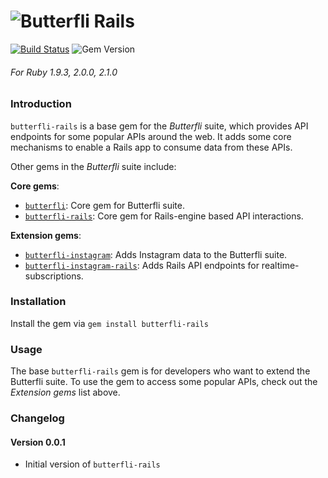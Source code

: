 ![Butterfli](http://cdn.delner.com/www/images/projects/butterfli/logo_small.svg)
Rails
==========

[![Build Status](https://travis-ci.org/delner/butterfli-rails.svg?branch=master)](https://travis-ci.org/delner/butterfli-rails) ![Gem Version](https://img.shields.io/gem/v/butterfli-rails.svg?maxAge=2592000)
###### *For Ruby 1.9.3, 2.0.0, 2.1.0*

### Introduction

`butterfli-rails` is a base gem for the *Butterfli* suite, which provides API endpoints for some popular APIs around the web. It adds some core mechanisms to enable a Rails app to consume data from these APIs.

Other gems in the *Butterfli* suite include:

**Core gems**:
 - [`butterfli`](https://github.com/delner/butterfli): Core gem for Butterfli suite.
 - [`butterfli-rails`](https://github.com/delner/butterfli-rails): Core gem for Rails-engine based API interactions.

**Extension gems**:
 - [`butterfli-instagram`](https://github.com/delner/butterfli-instagram): Adds Instagram data to the Butterfli suite.
 - [`butterfli-instagram-rails`](https://github.com/delner/butterfli-instagram-rails): Adds Rails API endpoints for realtime-subscriptions.

### Installation

Install the gem via `gem install butterfli-rails`

### Usage

The base `butterfli-rails` gem is for developers who want to extend the Butterfli suite. To use the gem to access some popular APIs, check out the *Extension gems* list above.

### Changelog

#### Version 0.0.1

 - Initial version of `butterfli-rails`

